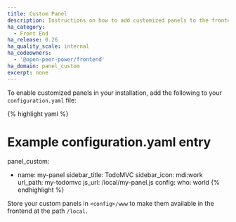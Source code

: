 ```yaml
---
title: Custom Panel
description: Instructions on how to add customized panels to the frontend of Open Peer Power.
ha_category:
  - Front End
ha_release: 0.26
ha_quality_scale: internal
ha_codeowners:
  - '@open-peer-power/frontend'
ha_domain: panel_custom
excerpt: none
---
```


To enable customized panels in your installation, add the following to your `configuration.yaml` file:

{% highlight yaml %}
# Example configuration.yaml entry
panel_custom:
  - name: my-panel
    sidebar_title: TodoMVC
    sidebar_icon: mdi:work
    url_path: my-todomvc
    js_url: /local/my-panel.js
    config:
      who: world
{% endhighlight %}

<div class='note'>

Store your custom panels in `<config>/www` to make them available in the frontend at the path `/local`.

</div>
